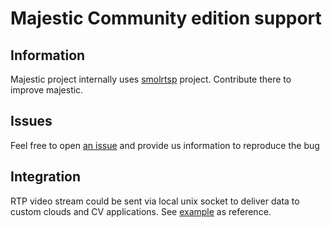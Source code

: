 # Majestic Community edition support

## Information

Majestic project internally uses [smolrtsp](https://github.com/OpenIPC/smolrtsp) project. Contribute there to improve majestic.

## Issues

Feel free to open [an
issue](https://github.com/OpenIPC/majestic_issues/issues/new/choose) and provide
us information to reproduce the bug

## Integration

RTP video stream could be sent via local unix socket to deliver data to custom clouds and
CV applications. See [example](integration/handle_rtp.c) as reference.
